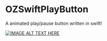 # OZSwiftPlayButton
A animated play/pause button written in swift!

[![IMAGE ALT TEXT HERE](http://img.youtube.com/vi/https://youtu.be/ycJhyUQ7k6U/0.jpg)](https://youtu.be/ycJhyUQ7k6U)
